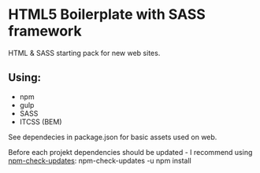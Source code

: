 # HTML5 Boilerplate with SASS framework

HTML & SASS starting pack for new web sites.

## Using:
* npm
* gulp
* SASS
* ITCSS (BEM)

See dependecies in package.json for basic assets used on web.

Before each projekt dependencies should be updated - I recommend using [npm-check-updates](https://www.npmjs.com/package/npm-check-updates):
npm-check-updates -u
npm install
